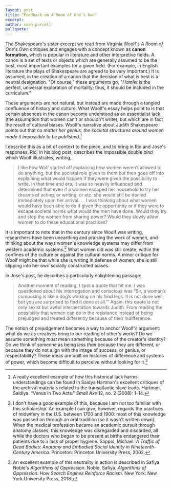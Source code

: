 ```yaml
---
layout: post
title: “Feedback on A Room of One's Own"
excerpt: 
author: sean-purcell
pullquote:
---
```


The Shakespeare's sister excerpt we read from Virginia Woolf's *A Room of One's Own* critiques and engages with a concept known as **canon formation**, which is popular in literature and other interpretive fields. A canon is a set of  texts or objects which are generally assumed to be the best, most important examples for a given field. (For example, in English literature the plays of Shakespeare are agreed to be very important.) It is assumed, in the creation of a canon that the decision of what is best is a neutral designation. "Of course," these arguments go, "*Hamlet* is the perfect, universal exploration of mortality; thus, it should be included in the curriculum."

These arguments are not natural, but instead are made through a tangled confluence of history and culture. What Woolf's essay helps point to is that certain absences in the canon become understood as an essentialist lack (the assumption that women can't or shouldn't write), but which are in fact the result of cultural biases. Woolf's narrative about Judith Shakespeare points out that *no matter her genius, the societal structures around women made it impossible to be published.*[^1]

I describe this as a bit of context to the piece, and to bring in Rio and Jose's responses. Rio, in his blog post, describes the impossible double bind which Woolf illustrates, writing,

>I like how Wolf started off explaining how women weren’t allowed to do anything, but the societal role given to them but then goes off into explaining what would happen if they were given the possibility to write. In that time and era, it was so heavily influenced and determined that even if a women escaped her household to try her dreams of acting, or writing, or etc. she would still be denied immediately upon her arrival. . . I was thinking about what women would have been able to do if given the opportunity or if they were to escape societal norms what would the men have done. Would they try and stop the women from sharing power? Would they slowly allow women to do these educational practices?

It is important to note that in the century since Woolf was writing, researchers have been unearthing and praising the work of women, and thinking about the ways women's knowledge systems may differ from western academic systems.[^2] What women did was still create, within the confines of the culture or against the cultural norms. A minor critique for Woolf might be that while she is writing in defense of women, she is still slipping into her own socially constructed biases.

In Jose's post, he describes a particularly enlightening passage:

>Another moment of reading, I spot a quote that hit me. I was questioned about his interrogation and conscious was “Sir, a woman’s composing is like a dog’s walking on his hind legs. It is not done well, but you are surprised to find it done at all.”’ Again, this quote is not only sexist but awful interpertation towards Judith. From reading the possibility that women can do in the resistance instead of being prejudged and treated differently because of their indifference.

The notion of prejudgement becomes a way to anchor Woolf's argument: what do we as creatives bring to our reading of other's works? Do we assume something *must* mean something because of the creator's identity? Do we think of someone as being *less than* because they are different, or because they do not align with the image of success, or genius, or respectability? These ideas are built on histories of difference and systems of power, which become difficult to perceive without looking for it.[^3]

[^1]: A really excellent example of how this historical lack harms understandings can be found in Saidya Hartman's excellent critiques of the archival materials related to the transatlantic slave trade. Hartman, Saidiya. “Venus in Two Acts.” *Small Axe* 12, no. 2 (2008): 1–14.
[^2]: I don't have a good example of this, because I am not too familiar with this scholarship. An example I can give, however, regards the practices of midwifery in the U.S. between 1700 and 1900: most of this knowledge was passed on through an oral tradition (so it wasn't written down). When the medical profession became an academic pursuit through anatomy classes, this knowledge was disregarded and discarded, all while the doctors who began to be present at births endangered their patients due to a lack of proper hygiene. Sappol, Michael. *A Traffic of Dead Bodies: Anatomy and Embodied Social Identity in Nineteenth-Century America*. Princeton: Princeton University Press, 2002.
[^3]: An excellent example of this neutrality in action is described in Safiya Noble's *Algorithms of Oppression*. Noble, Safiya. *Algorithms of Oppression: How Search Engines Reinforce Racism*. New York: New York University Press, 2018.